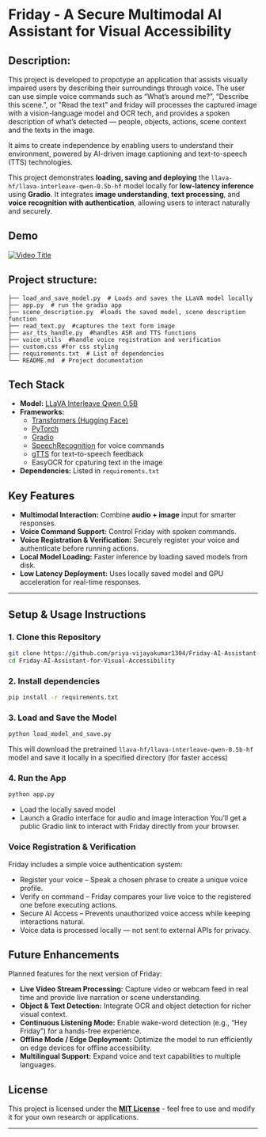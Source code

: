 # Friday - A Secure Multimodal AI Assistant for Visual Accessibility

## Description:
This project is developed to propotype an application that assists visually impaired users by describing their surroundings through voice. The user can use simple voice commands such as “What’s around me?”, “Describe this scene.”, or "Read the text" and friday will processes the captured image with a vision-language model and OCR tech, and provides a spoken description of what’s detected — people, objects, actions, scene context and the texts in the image. 

It aims to create independence by enabling users to understand their environment, powered by AI-driven image captioning and text-to-speech (TTS) technologies.

This project demonstrates **loading, saving and deploying** the `llava-hf/llava-interleave-qwen-0.5b-hf` model locally for **low-latency inference** using **Gradio**. It integrates **image understanding**, **text processing**, and **voice recognition with authentication**, allowing users to interact naturally and securely.

## Demo

[![Video Title](https://img.youtube.com/vi/4nwuTbgo8pY/0.jpg)](https://www.youtube.com/watch?v=4nwuTbgo8pY)

## Project structure:
```
├── load_and_save_model.py  # Loads and saves the LLaVA model locally
├── app.py  # run the gradio app
├── scene_description.py  #loads the saved model, scene description function
├── read_text.py  #captures the text form image
├── asr_tts_handle.py  #handles ASR and TTS functions
├── voice_utils  #handle voice registration and verification
├── custom.css #for css styling
├── requirements.txt  # List of dependencies
└── README.md  # Project documentation
```
## Tech Stack

- **Model:** [LLaVA Interleave Qwen 0.5B](https://huggingface.co/llava-hf/llava-interleave-qwen-0.5b-hf)  
- **Frameworks:**  
  - [Transformers (Hugging Face)](https://github.com/huggingface/transformers)  
  - [PyTorch](https://pytorch.org/)  
  - [Gradio](https://gradio.app/)
  - [SpeechRecognition](https://pypi.org/project/SpeechRecognition/) for voice commands  
  - [gTTS](https://pypi.org/project/gTTS/) for text-to-speech feedback
  - EasyOCR for cpaturing text in the image
- **Dependencies:** Listed in `requirements.txt`

## Key Features

- **Multimodal Interaction:** Combine **audio + image** input for smarter responses.  
- **Voice Command Support:** Control Friday with spoken commands.  
- **Voice Registration & Verification:** Securely register your voice and authenticate before running actions.  
- **Local Model Loading:** Faster inference by loading saved models from disk.  
- **Low Latency Deployment:** Uses locally saved model and GPU acceleration for real-time responses.  

---

##  Setup & Usage Instructions

### 1. Clone this Repository
```bash
git clone https://github.com/priya-vijayakumar1304/Friday-AI-Assistant-for-Visual-Accessibility.git
cd Friday-AI-Assistant-for-Visual-Accessibility
```
### 2. Install dependencies
```bash
pip install -r requirements.txt
```
### 3. Load and Save the Model
```bash
python load_model_and_save.py
```
This will download the pretrained `llava-hf/llava-interleave-qwen-0.5b-hf` model and save it locally in a specified directory (for faster access)

### 4. Run the App
```bash
python app.py
```
- Load the locally saved model
- Launch a Gradio interface for audio and image interaction
You’ll get a public Gradio link to interact with Friday directly from your browser.

### Voice Registration & Verification
Friday includes a simple voice authentication system:
- Register your voice – Speak a chosen phrase to create a unique voice profile.
- Verify on command – Friday compares your live voice to the registered one before executing actions.
- Secure AI Access – Prevents unauthorized voice access while keeping interactions natural.
- Voice data is processed locally — not sent to external APIs for privacy.

## Future Enhancements
Planned features for the next version of Friday:
- **Live Video Stream Processing:** Capture video or webcam feed in real time and provide live narration or scene understanding.
- **Object & Text Detection:** Integrate OCR and object detection for richer visual context.
- **Continuous Listening Mode:** Enable wake-word detection (e.g., “Hey Friday”) for a hands-free experience.
- **Offline Mode / Edge Deployment:** Optimize the model to run efficiently on edge devices for offline accessibility.
- **Multilingual Support:** Expand voice and text capabilities to multiple languages.

 ## License

This project is licensed under the [**MIT License**](https://opensource.org/licenses/MIT) - feel free to use and modify it for your own research or applications.

---

